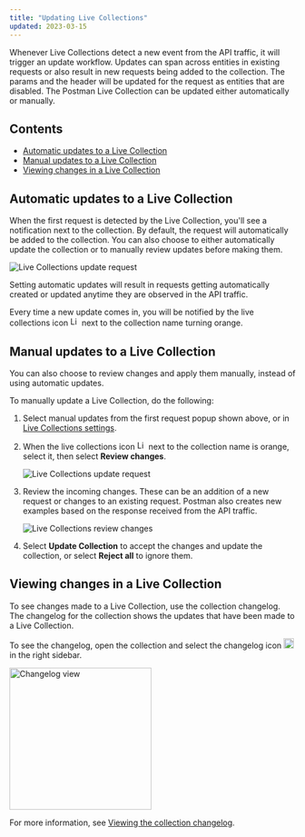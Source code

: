 ```yaml
---
title: "Updating Live Collections"
updated: 2023-03-15
---
```


Whenever Live Collections detect a new event from the API traffic, it will trigger an update workflow. Updates can span across entities in existing requests or also result in new requests being added to the collection. The params and the header will be updated for the request as entities that are disabled. The Postman Live Collection can be updated either automatically or manually.

## Contents

* [Automatic updates to a Live Collection](#automatic-updates-to-a-live-collection)
* [Manual updates to a Live Collection](#manual-updates-to-a-live-collection)
* [Viewing changes in a Live Collection](#viewing-changes-in-a-live-collection)

## Automatic updates to a Live Collection

When the first request is detected by the Live Collection, you'll see a notification next to the collection. By default, the request will automatically be added to the collection. You can also choose to either automatically update the collection or to manually review updates before making them.

<img alt="Live Collections update request" src="https://assets.postman.com/postman-docs/v10/live-collections-update-request-first-time-popup.jpg" />

Setting automatic updates will result in requests getting automatically created or updated anytime they are observed in the API traffic.

Every time a new update comes in, you will be notified by the live collections icon <img alt="Live collections icon" src="https://assets.postman.com/postman-docs/v10/icon-live-collections.jpg#icon" width="16px"> next to the collection name turning orange.

## Manual updates to a Live Collection

You can also choose to review changes and apply them manually, instead of using automatic updates.

To manually update a Live Collection, do the following:

1. Select manual updates from the first request popup shown above, or in [Live Collections settings](/docs/collections/live-collections/live-collections-settings).

1. When the live collections icon <img alt="Live collections icon" src="https://assets.postman.com/postman-docs/v10/icon-live-collections.jpg#icon" width="16px"> next to the collection name is orange, select it, then select **Review changes**.

    <img alt="Live Collections update request" src="https://assets.postman.com/postman-docs/v10/live-collections-review-changes-popup.jpg" />

1. Review the incoming changes. These can be an addition of a new request or changes to an existing request. Postman also creates new examples based on the response received from the API traffic.

    <img alt="Live Collections review changes" src="https://assets.postman.com/postman-docs/v10/live-collections-review-changes.jpg" />

1. Select **Update Collection** to accept the changes and update the collection, or select **Reject all** to ignore them.

## Viewing changes in a Live Collection

To see changes made to a Live Collection, use the collection changelog. The changelog for the collection shows the updates that have been made to a Live Collection.

To see the changelog, open the collection and select the changelog icon <img alt="Changelog icon" src="https://assets.postman.com/postman-docs/icon-changelog-v9.jpg#icon" width="18px"> in the right sidebar.

<img alt="Changelog view" src="https://assets.postman.com/postman-docs/v10/changelog-view.jpg" width="250px"/>

For more information, see [Viewing the collection changelog](/docs/collaborating-in-postman/using-workspaces/changelog-and-restoring-collections/#viewing-the-collection-changelog).
